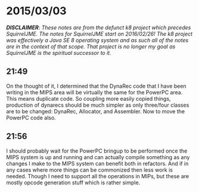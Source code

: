 # 2015/03/03

***DISCLAIMER***: _These notes are from the defunct k8 project which_
_precedes SquirrelJME. The notes for SquirrelJME start on 2016/02/26!_
_The k8 project was effectively a Java SE 8 operating system and as such_
_all of the notes are in the context of that scope. That project is no_
_longer my goal as SquirrelJME is the spiritual successor to it._

## 21:49

On the thought of it, I determined that the DynaRec code that I have been
writing in the MIPS area will be virtually the same for the PowerPC area. This
means duplicate code. So coupling more easily copied things, production of
dynarecs should be much simpler as only three/four classes are to be changed:
DynaRec, Allocator, and Assembler. Now to move the PowerPC code also.

## 21:56

I should probably wait for the PowerPC bringup to be performed once the MIPS
system is up and running and can actually compile something as any changes I
make to the MIPS system can benefit both in refactors. And if in any cases
where more things can be commonized then less work is needed. Though I need to
support all the operations in MIPs, but these are mostly opcode generation
stuff which is rather simple.

